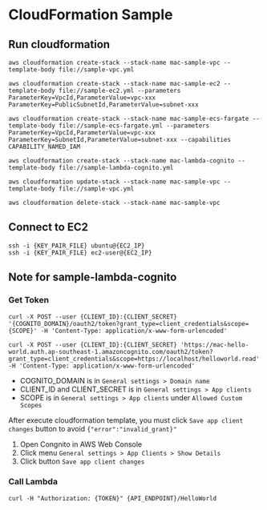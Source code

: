 # CloudFormation Sample

## Run cloudformation
```
aws cloudformation create-stack --stack-name mac-sample-vpc --template-body file://sample-vpc.yml

aws cloudformation create-stack --stack-name mac-sample-ec2 --template-body file://sample-ec2.yml --parameters ParameterKey=VpcId,ParameterValue=vpc-xxx ParameterKey=PublicSubnetId,ParameterValue=subnet-xxx

aws cloudformation create-stack --stack-name mac-sample-ecs-fargate --template-body file://sample-ecs-fargate.yml --parameters ParameterKey=VpcId,ParameterValue=vpc-xxx ParameterKey=SubnetId,ParameterValue=subnet-xxx --capabilities CAPABILITY_NAMED_IAM

aws cloudformation create-stack --stack-name mac-lambda-cognito --template-body file://sample-lambda-cognito.yml

aws cloudformation update-stack --stack-name mac-sample-vpc --template-body file://sample-vpc.yml

aws cloudformation delete-stack --stack-name mac-sample-vpc 
```

## Connect to EC2
```
ssh -i {KEY_PAIR_FILE} ubuntu@{EC2_IP}
ssh -i {KEY_PAIR_FILE} ec2-user@{EC2_IP}
```

## Note for sample-lambda-cognito

### Get Token
```
curl -X POST --user {CLIENT_ID}:{CLIENT_SECRET} '{COGNITO_DOMAIN}/oauth2/token?grant_type=client_credentials&scope={SCOPE}' -H 'Content-Type: application/x-www-form-urlencoded'

curl -X POST --user {CLIENT_ID}:{CLIENT_SECRET} 'https://mac-hello-world.auth.ap-southeast-1.amazoncognito.com/oauth2/token?grant_type=client_credentials&scope=https://localhost/helloworld.read' -H 'Content-Type: application/x-www-form-urlencoded'
```

* COGNITO_DOMAIN is in `General settings > Domain name`
* CLIENT_ID and CLIENT_SECRET is in `General settings > App clients`
* SCOPE is in `General settings > App clients` under `Allowed Custom Scopes`

After execute cloudformation template, you must click `Save app client changes` button to avoid `{"error":"invalid_grant}"`
1. Open Congnito in AWS Web Console
2. Click menu `General settings > App Clients > Show Details`
3. Click button `Save app client changes`

### Call Lambda
```
curl -H "Authorization: {TOKEN}" {API_ENDPOINT}/HelloWorld
```